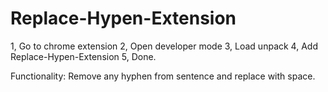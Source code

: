 # Replace-Hypen-Extension

1, Go to chrome extension
2, Open developer mode
3, Load unpack
4, Add Replace-Hypen-Extension
5, Done.

Functionality:
  Remove any hyphen from sentence and replace with space.
  

